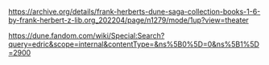 https://archive.org/details/frank-herberts-dune-saga-collection-books-1-6-by-frank-herbert-z-lib.org_202204/page/n1279/mode/1up?view=theater

https://dune.fandom.com/wiki/Special:Search?query=edric&scope=internal&contentType=&ns%5B0%5D=0&ns%5B1%5D=2900
